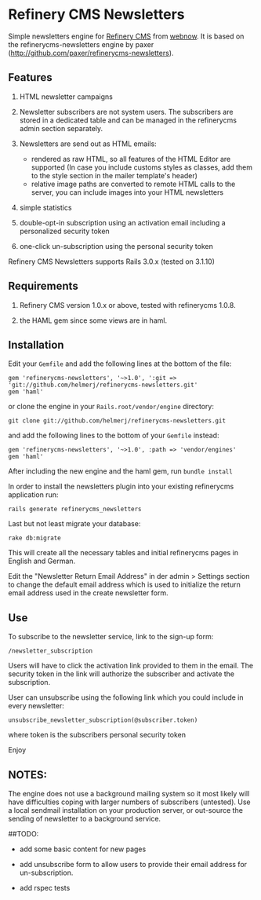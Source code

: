 # Refinery CMS Newsletters 

Simple newsletters engine for [Refinery CMS](http://refinerycms.com) from [webnow](http://web-now.de). It is based on the
refinerycms-newsletters engine by paxer (http://github.com/paxer/refinerycms-newsletters).

## Features

1.  HTML newsletter campaigns

2.  Newsletter subscribers are not system users. The subscribers are stored in a dedicated table and can be managed in the refinerycms admin section separately.

3.  Newsletters are send out as HTML emails:
    -   rendered as raw HTML, so all features of the HTML Editor are supported (In case you include customs styles as classes, add them to the style section in the mailer template's header)
    -   relative image paths are converted to remote HTML calls to the server, you can include images into your HTML newsletters

4.  simple statistics

5.  double-opt-in subscription using an activation email including a personalized security token

6.  one-click un-subscription using the personal security token


Refinery CMS Newsletters supports Rails 3.0.x (tested on 3.1.10)


## Requirements

1.  Refinery CMS version 1.0.x or above, tested with refinerycms 1.0.8.

2.  the HAML gem since some views are in haml.

## Installation

Edit your ``Gemfile`` and add the following lines at the bottom of the file:

    gem 'refinerycms-newsletters', '~>1.0', ':git => 'git://github.com/helmerj/refinerycms-newsletters.git'
    gem 'haml'

or clone the engine in your ``Rails.root/vendor/engine`` directory:

    git clone git://github.com/helmerj/refinerycms-newsletters.git

and add the following lines to the bottom of your ``Gemfile`` instead:

	gem 'refinerycms-newsletters', '~>1.0', :path => 'vendor/engines'
    gem 'haml'

After including the new engine and the haml gem, run ``bundle install``

In order to install the newsletters plugin into your existing refinerycms application run:

    rails generate refinerycms_newsletters

Last but not least migrate your database:

    rake db:migrate

This will create all the necessary tables and initial refinerycms pages in English and German.

Edit the "Newsletter Return Email Address" in der admin > Settings section to change the default email address
which is used to initialize the return email address used in the create newsletter form.

## Use

To subscribe to the newsletter service, link to the sign-up form:

    /newsletter_subscription

Users will have to click the activation link provided to them in the email. The security token in the link will
authorize the subscriber and activate the subscription.

User can unsubscribe using the following link which you could include in every newsletter:

    unsubscribe_newsletter_subscription(@subscriber.token)

where token is the subscribers personal security token


Enjoy

## NOTES:

The engine does not use a background mailing system so it most likely will have difficulties coping with larger numbers of subscribers (untested).
Use a local sendmail installation on your production server, or out-source the sending of newsletter to a background service.

##TODO:

-   add some basic content for new pages

-   add unsubscribe form to allow users to provide their email address for un-subscription.

-   add rspec tests
